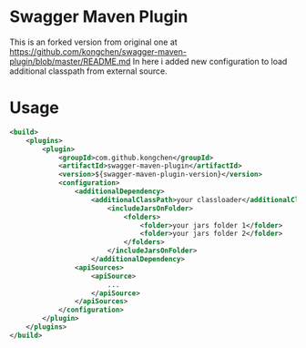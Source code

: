 # Swagger Maven Plugin 
This is an forked version from original one at https://github.com/kongchen/swagger-maven-plugin/blob/master/README.md
In here i added new configuration to load additional classpath from external source.

# Usage
```xml
<build>
	<plugins>
		<plugin>
			<groupId>com.github.kongchen</groupId>
			<artifactId>swagger-maven-plugin</artifactId>
			<version>${swagger-maven-plugin-version}</version>
			<configuration>
				<additionalDependency>
					<additionalClassPath>your classloader</additionalClassPath>
						<includeJarsOnFolder>
							<folders>
								<folder>your jars folder 1</folder>
								<folder>your jars folder 2</folder>
							</folders>
						</includeJarsOnFolder> 
					</additionalDependency>
				<apiSources>
					<apiSource>
						...
					</apiSource>
				</apiSources>
			</configuration>
		</plugin>
	</plugins>
</build>
```
